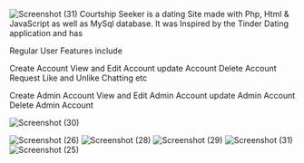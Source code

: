 ![Screenshot (31)](https://user-images.githubusercontent.com/17996932/126724210-5ccb95ee-3e84-45d0-aa49-034155368159.png)
Courtship Seeker is a dating Site made with Php, Html & JavaScript as well as MySql database.
It was Inspired by the Tinder Dating application and has 

Regular User Features include

Create Account
View and Edit Account
update Account
Delete Account
Request Like and Unlike 
Chatting
etc

<!-- For Admin User Features include -->
Create Admin Account
View and Edit Admin Account
update Admin Account
Delete Admin Account

![Screenshot (30)](https://user-images.githubusercontent.com/17996932/126724241-a289a627-7485-4846-9ad8-cb13f50b6217.png)

![Screenshot (26)](https://user-images.githubusercontent.com/17996932/126724224-12e00292-adbe-433f-928b-b5e5164ffd25.png)
![Screenshot (28)](https://user-images.githubusercontent.com/17996932/126724225-0dc76289-b5a5-4a03-926b-47e828c2ec18.png)
![Screenshot (29)](https://user-images.githubusercontent.com/17996932/126724238-14c87537-3c20-47e6-9ac8-3faa55e50c31.png)
![Screenshot (31)](https://user-images.githubusercontent.com/17996932/126724243-40c4fe5c-5c83-49a8-9fb7-74267ece41e2.png)
![Screenshot (25)](https://user-images.githubusercontent.com/17996932/126724246-7c5749cc-2202-4945-9047-a06366a9e223.png)
